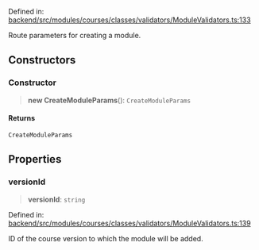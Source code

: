 Defined in: [backend/src/modules/courses/classes/validators/ModuleValidators.ts:133](https://github.com/continuousactivelearning/vibe/blob/e164f8b2c6380dfb48305a4531b51d78f4a518e5/backend/src/modules/courses/classes/validators/ModuleValidators.ts#L133)

Route parameters for creating a module.

## Constructors

### Constructor

> **new CreateModuleParams**(): `CreateModuleParams`

#### Returns

`CreateModuleParams`

## Properties

### versionId

> **versionId**: `string`

Defined in: [backend/src/modules/courses/classes/validators/ModuleValidators.ts:139](https://github.com/continuousactivelearning/vibe/blob/e164f8b2c6380dfb48305a4531b51d78f4a518e5/backend/src/modules/courses/classes/validators/ModuleValidators.ts#L139)

ID of the course version to which the module will be added.
